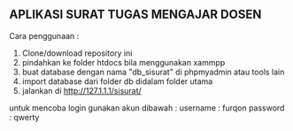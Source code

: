 ## APLIKASI SURAT TUGAS MENGAJAR DOSEN

Cara penggunaan :
1. Clone/download repository ini
2. pindahkan ke folder htdocs bila menggunakan xammpp
3. buat database dengan nama "db_sisurat" di phpmyadmin atau tools lain
4. import database dari folder db didalam folder utama
5. jalankan di http://127.1.1.1/sisurat/


untuk mencoba login gunakan akun dibawah :
username : furqon
password : qwerty

